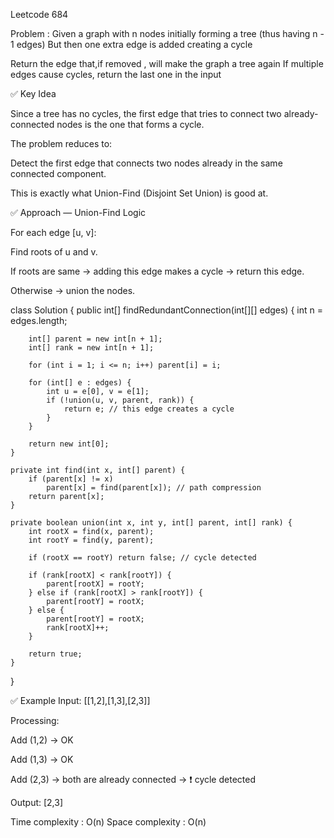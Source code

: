 Leetcode 684

Problem : 
Given a graph with n nodes initially forming a tree (thus having n - 1 edges)
But then one extra edge is added  creating a cycle

Return the edge that,if removed , will make the graph a tree again
If multiple edges cause cycles, return the last one in the input

✅ Key Idea

Since a tree has no cycles, the first edge that tries to connect two already-connected nodes is the one that forms a cycle.

The problem reduces to:

Detect the first edge that connects two nodes already in the same connected component.

This is exactly what Union-Find (Disjoint Set Union) is good at.

✅ Approach — Union-Find
Logic

For each edge [u, v]:

Find roots of u and v.

If roots are same → adding this edge makes a cycle → return this edge.

Otherwise → union the nodes.

class Solution {
    public int[] findRedundantConnection(int[][] edges) {
        int n = edges.length;

        int[] parent = new int[n + 1];
        int[] rank = new int[n + 1];

        for (int i = 1; i <= n; i++) parent[i] = i;

        for (int[] e : edges) {
            int u = e[0], v = e[1];
            if (!union(u, v, parent, rank)) {
                return e; // this edge creates a cycle
            }
        }

        return new int[0];
    }

    private int find(int x, int[] parent) {
        if (parent[x] != x)
            parent[x] = find(parent[x]); // path compression
        return parent[x];
    }

    private boolean union(int x, int y, int[] parent, int[] rank) {
        int rootX = find(x, parent);
        int rootY = find(y, parent);

        if (rootX == rootY) return false; // cycle detected

        if (rank[rootX] < rank[rootY]) {
            parent[rootX] = rootY;
        } else if (rank[rootX] > rank[rootY]) {
            parent[rootY] = rootX;
        } else {
            parent[rootY] = rootX;
            rank[rootX]++;
        }

        return true;
    }
}

✅ Example
Input:
[[1,2],[1,3],[2,3]]


Processing:

Add (1,2) → OK

Add (1,3) → OK

Add (2,3) → both are already connected → ❗ cycle detected

Output:
[2,3]

Time complexity : O(n)
Space complexity : O(n)